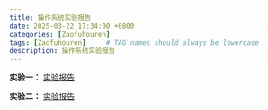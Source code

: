 ```yaml
---
title: 操作系统实验报告
date: 2025-03-22 17:34:00 +0800
categories: [Zaofuhouren]
tags: [Zaofuhouren]     # TAG names should always be lowercase
description: 操作系统实验报告
---
```


**实验一：**  [实验报告](/AttachFiles/OperateSysExp/nachos01.pdf)

**实验二：**  [实验报告](/AttachFiles/OperateSysExp/nachos02.pdf)

